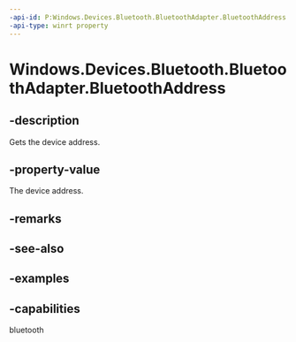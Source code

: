 ```yaml
---
-api-id: P:Windows.Devices.Bluetooth.BluetoothAdapter.BluetoothAddress
-api-type: winrt property
---
```


<!-- Property syntax.
public ulong BluetoothAddress { get; }
-->

# Windows.Devices.Bluetooth.BluetoothAdapter.BluetoothAddress

## -description
Gets the device address.

## -property-value
The device address.

## -remarks

## -see-also

## -examples

## -capabilities
bluetooth
